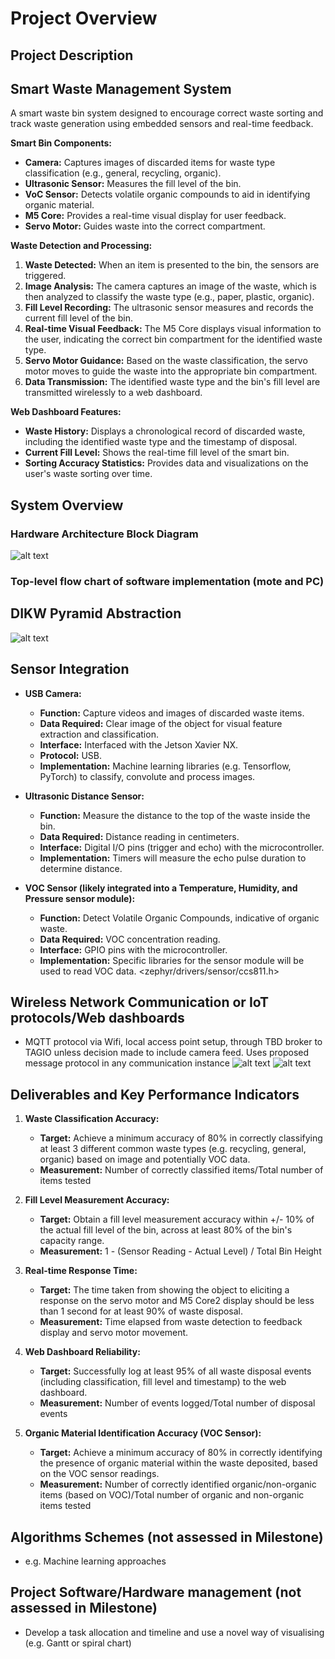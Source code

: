# Project Overview

## Project Description
## Smart Waste Management System

A smart waste bin system designed to encourage correct waste sorting and track waste generation using embedded sensors and real-time feedback.

**Smart Bin Components:**

* **Camera:** Captures images of discarded items for waste type classification (e.g., general, recycling, organic).
* **Ultrasonic Sensor:** Measures the fill level of the bin.
* **VoC Sensor:** Detects volatile organic compounds to aid in identifying organic material.
* **M5 Core:** Provides a real-time visual display for user feedback.
* **Servo Motor:** Guides waste into the correct compartment.

**Waste Detection and Processing:**

1.  **Waste Detected:** When an item is presented to the bin, the sensors are triggered.
2.  **Image Analysis:** The camera captures an image of the waste, which is then analyzed to classify the waste type (e.g., paper, plastic, organic).
3.  **Fill Level Recording:** The ultrasonic sensor measures and records the current fill level of the bin.
4.  **Real-time Visual Feedback:** The M5 Core displays visual information to the user, indicating the correct bin compartment for the identified waste type.
5.  **Servo Motor Guidance:** Based on the waste classification, the servo motor moves to guide the waste into the appropriate bin compartment.
6.  **Data Transmission:** The identified waste type and the bin's fill level are transmitted wirelessly to a web dashboard.

**Web Dashboard Features:**

* **Waste History:** Displays a chronological record of discarded waste, including the identified waste type and the timestamp of disposal.
* **Current Fill Level:** Shows the real-time fill level of the smart bin.
* **Sorting Accuracy Statistics:** Provides data and visualizations on the user's waste sorting over time. 

## System Overview
### Hardware Architecture Block Diagram
![alt text](https://github.com/CSSE4011/csse4011-thrasos-pistachio/blob/main/images/block.png)

### Top-level flow chart of software implementation (mote and PC)

## DIKW Pyramid Abstraction
![alt text](https://github.com/CSSE4011/csse4011-thrasos-pistachio/blob/main/images/dikw.png)

## Sensor Integration
* **USB Camera:**
    * **Function:** Capture videos and images of discarded waste items.
    * **Data Required:** Clear image of the object for visual feature extraction and classification.
    * **Interface:** Interfaced with the Jetson Xavier NX.
    * **Protocol:** USB.
    * **Implementation:** Machine learning libraries (e.g. Tensorflow, PyTorch) to classify, convolute and process images.

* **Ultrasonic Distance Sensor:**
    * **Function:** Measure the distance to the top of the waste inside the bin.
    * **Data Required:** Distance reading in centimeters.
    * **Interface:** Digital I/O pins (trigger and echo) with the microcontroller.
    * **Implementation:** Timers will measure the echo pulse duration to determine distance.

* **VOC Sensor (likely integrated into a Temperature, Humidity, and Pressure sensor module):**
    * **Function:** Detect Volatile Organic Compounds, indicative of organic waste.
    * **Data Required:** VOC concentration reading.
    * **Interface:** GPIO pins with the microcontroller.
    * **Implementation:** Specific libraries for the sensor module will be used to read VOC data. <zephyr/drivers/sensor/ccs811.h>

## Wireless Network Communication or IoT protocols/Web dashboards 
- MQTT protocol via Wifi, local access point setup, through TBD broker to TAGIO unless decision made to include camera feed. Uses proposed message protocol in any communication instance
![alt text](https://github.com/CSSE4011/csse4011-thrasos-pistachio/blob/main/images/network_stack.png)
![alt text](https://github.com/CSSE4011/csse4011-thrasos-pistachio/blob/main/images/message_protocol.png)

## Deliverables and Key Performance Indicators
1.  **Waste Classification Accuracy:**
    * **Target:** Achieve a minimum accuracy of 80% in correctly classifying at least 3 different common waste types (e.g. recycling, general, organic) based on image and potentially VOC data.
    * **Measurement:** Number of correctly classified items/Total number of items tested

2.  **Fill Level Measurement Accuracy:**
    * **Target:** Obtain a fill level measurement accuracy within +/- 10% of the actual fill level of the bin, across at least 80% of the bin's capacity range.
    * **Measurement:** 1 - (Sensor Reading - Actual Level) / Total Bin Height

3.  **Real-time Response Time:**
    * **Target:** The time taken from showing the object to eliciting a response on the servo motor and M5 Core2 display should be less than 1 second for at least 90% of waste disposal. 
    * **Measurement:** Time elapsed from waste detection to feedback display and servo motor movement. 

4.  **Web Dashboard Reliability:**
    * **Target:** Successfully log at least 95% of all waste disposal events (including classification, fill level and timestamp) to the web dashboard.
    * **Measurement:** Number of events logged/Total number of disposal events

5.  **Organic Material Identification Accuracy (VOC Sensor):**
    * **Target:** Achieve a minimum accuracy of 80% in correctly identifying the presence of organic material within the waste deposited, based on the VOC sensor readings.
    * **Measurement:** Number of correctly identified organic/non-organic items (based on VOC)/Total number of organic and non-organic items tested

## Algorithms Schemes (not assessed in Milestone)
- e.g. Machine learning approaches

## Project Software/Hardware management (not assessed in Milestone)
- Develop a task allocation and timeline and use a novel way of visualising (e.g. Gantt or spiral chart)